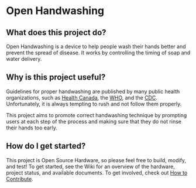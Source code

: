 # Open Handwashing

## What does this project do?

Open Handwashing is a device to help people wash their hands better and prevent the spread of disease. It works by controlling the timing of soap and water delivery.

## Why is this project useful?

Guidelines for proper handwashing are published by many public health organizations, such as [Health Canada](https://www.canada.ca/en/health-canada/services/healthy-living/your-health/diseases/benefits-hand-washing.html), the [WHO](https://www.who.int/gpsc/clean_hands_protection/en/), and the [CDC](https://www.cdc.gov/handwashing/when-how-handwashing.html). Unfortunately, it is always tempting to rush and not follow them properly.

This project aims to promote correct handwashing technique by prompting users at each step of the process and making sure that they do not rinse their hands too early.

## How do I get started?

This project is Open Source Hardware, so please feel free to build, modify, and test! To get started, see the Wiki for an overview of the hardware, project status, and available documents. To get involved, check out [How to Contribute](CONTRIBUTING.md).
